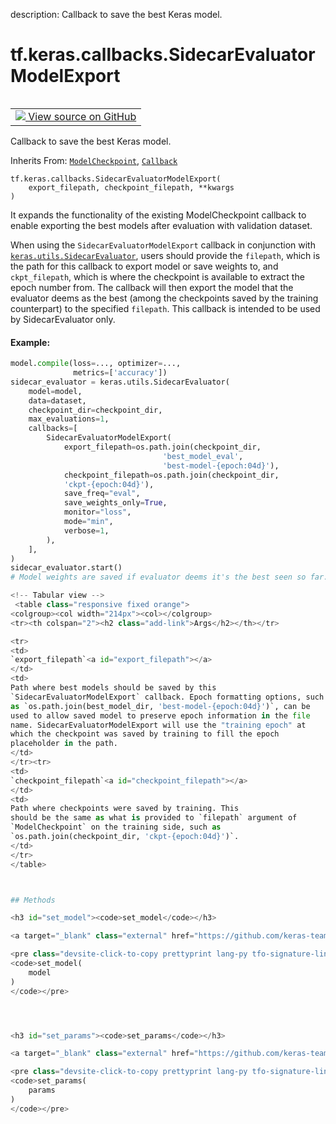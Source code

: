 description: Callback to save the best Keras model.

<div itemscope itemtype="http://developers.google.com/ReferenceObject">
<meta itemprop="name" content="tf.keras.callbacks.SidecarEvaluatorModelExport" />
<meta itemprop="path" content="Stable" />
<meta itemprop="property" content="__init__"/>
<meta itemprop="property" content="set_model"/>
<meta itemprop="property" content="set_params"/>
</div>

# tf.keras.callbacks.SidecarEvaluatorModelExport

<!-- Insert buttons and diff -->

<table class="tfo-notebook-buttons tfo-api nocontent" align="left">
<td>
  <a target="_blank" href="https://github.com/keras-team/keras/tree/v2.15.0/keras/utils/sidecar_evaluator.py#L341-L432">
    <img src="https://www.tensorflow.org/images/GitHub-Mark-32px.png" />
    View source on GitHub
  </a>
</td>
</table>



Callback to save the best Keras model.

Inherits From: [`ModelCheckpoint`](../../../tf/keras/callbacks/ModelCheckpoint.md), [`Callback`](../../../tf/keras/callbacks/Callback.md)

<pre class="devsite-click-to-copy prettyprint lang-py tfo-signature-link">
<code>tf.keras.callbacks.SidecarEvaluatorModelExport(
    export_filepath, checkpoint_filepath, **kwargs
)
</code></pre>



<!-- Placeholder for "Used in" -->

It expands the functionality of the existing ModelCheckpoint callback to
enable exporting the best models after evaluation with validation dataset.

When using the `SidecarEvaluatorModelExport` callback in conjunction with
<a href="../../../tf/keras/utils/SidecarEvaluator.md"><code>keras.utils.SidecarEvaluator</code></a>, users should provide the `filepath`, which
is the path for this callback to export model or save weights to, and
`ckpt_filepath`, which is where the checkpoint is available to extract
the epoch number from. The callback will then export the model that the
evaluator deems as the best (among the checkpoints saved by the training
counterpart) to the specified `filepath`. This callback is intended to be
used by SidecarEvaluator only.

#### Example:



```python
model.compile(loss=..., optimizer=...,
              metrics=['accuracy'])
sidecar_evaluator = keras.utils.SidecarEvaluator(
    model=model,
    data=dataset,
    checkpoint_dir=checkpoint_dir,
    max_evaluations=1,
    callbacks=[
        SidecarEvaluatorModelExport(
            export_filepath=os.path.join(checkpoint_dir,
                                  'best_model_eval',
                                  'best-model-{epoch:04d}'),
            checkpoint_filepath=os.path.join(checkpoint_dir,
            'ckpt-{epoch:04d}'),
            save_freq="eval",
            save_weights_only=True,
            monitor="loss",
            mode="min",
            verbose=1,
        ),
    ],
)
sidecar_evaluator.start()
# Model weights are saved if evaluator deems it's the best seen so far.

<!-- Tabular view -->
 <table class="responsive fixed orange">
<colgroup><col width="214px"><col></colgroup>
<tr><th colspan="2"><h2 class="add-link">Args</h2></th></tr>

<tr>
<td>
`export_filepath`<a id="export_filepath"></a>
</td>
<td>
Path where best models should be saved by this
`SidecarEvaluatorModelExport` callback. Epoch formatting options, such
as `os.path.join(best_model_dir, 'best-model-{epoch:04d}')`, can be
used to allow saved model to preserve epoch information in the file
name. SidecarEvaluatorModelExport will use the "training epoch" at
which the checkpoint was saved by training to fill the epoch
placeholder in the path.
</td>
</tr><tr>
<td>
`checkpoint_filepath`<a id="checkpoint_filepath"></a>
</td>
<td>
Path where checkpoints were saved by training. This
should be the same as what is provided to `filepath` argument of
`ModelCheckpoint` on the training side, such as
`os.path.join(checkpoint_dir, 'ckpt-{epoch:04d}')`.
</td>
</tr>
</table>



## Methods

<h3 id="set_model"><code>set_model</code></h3>

<a target="_blank" class="external" href="https://github.com/keras-team/keras/tree/v2.15.0/keras/callbacks.py#L694-L695">View source</a>

<pre class="devsite-click-to-copy prettyprint lang-py tfo-signature-link">
<code>set_model(
    model
)
</code></pre>




<h3 id="set_params"><code>set_params</code></h3>

<a target="_blank" class="external" href="https://github.com/keras-team/keras/tree/v2.15.0/keras/callbacks.py#L691-L692">View source</a>

<pre class="devsite-click-to-copy prettyprint lang-py tfo-signature-link">
<code>set_params(
    params
)
</code></pre>






